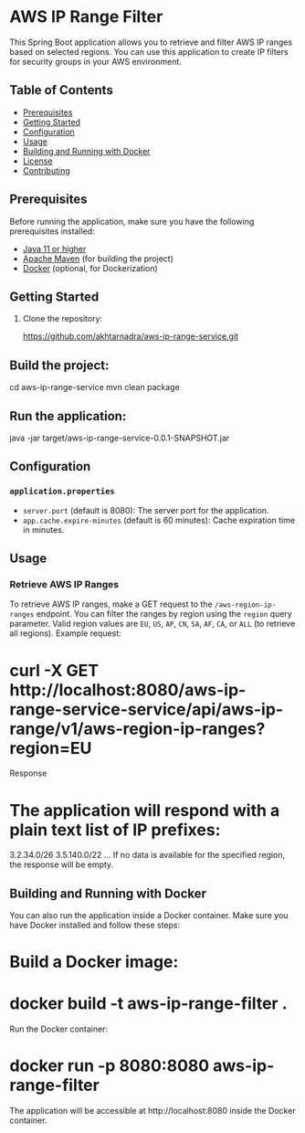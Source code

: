 # AWS IP Range Filter

This Spring Boot application allows you to retrieve and filter AWS IP ranges based on selected regions. You can use this application to create IP filters for security groups in your AWS environment.

## Table of Contents

- [Prerequisites](#prerequisites)
- [Getting Started](#getting-started)
- [Configuration](#configuration)
- [Usage](#usage)
- [Building and Running with Docker](#building-and-running-with-docker)
- [License](#license)
- [Contributing](#contributing)

## Prerequisites

Before running the application, make sure you have the following prerequisites installed:

- [Java 11 or higher](https://adoptopenjdk.net/)
- [Apache Maven](https://maven.apache.org/) (for building the project)
- [Docker](https://www.docker.com/get-started) (optional, for Dockerization)

## Getting Started

1. Clone the repository:

   https://github.com/akhtarnadra/aws-ip-range-service.git
   
## Build the project:
cd aws-ip-range-service
mvn clean package

## Run the application:
java -jar target/aws-ip-range-service-0.0.1-SNAPSHOT.jar

## Configuration

### `application.properties`

- `server.port` (default is 8080): The server port for the application.
- `app.cache.expire-minutes` (default is 60 minutes): Cache expiration time in minutes.

## Usage

### Retrieve AWS IP Ranges

To retrieve AWS IP ranges, make a GET request to the `/aws-region-ip-ranges` endpoint. You can filter the ranges by region using the `region` query parameter. Valid region values are `EU`, `US`, `AP`, `CN`, `SA`, `AF`, `CA`, or `ALL` (to retrieve all regions).
Example request:

# curl -X GET http://localhost:8080/aws-ip-range-service-service/api/aws-ip-range/v1/aws-region-ip-ranges?region=EU
Response
# The application will respond with a plain text list of IP prefixes:
3.2.34.0/26
3.5.140.0/22
...
If no data is available for the specified region, the response will be empty.

## Building and Running with Docker
You can also run the application inside a Docker container. Make sure you have Docker installed and follow these steps:

# Build a Docker image:

# docker build -t aws-ip-range-filter .
Run the Docker container:

# docker run -p 8080:8080 aws-ip-range-filter
The application will be accessible at http://localhost:8080 inside the Docker container.